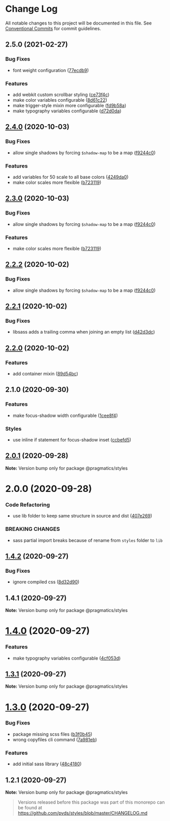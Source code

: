 # Change Log

All notable changes to this project will be documented in this file.
See [Conventional Commits](https://conventionalcommits.org) for commit guidelines.

## 2.5.0 (2021-02-27)


### Bug Fixes

* font weight configuration ([77ecdb9](https://github.com/pvds/pragmatics/commit/77ecdb99780046dd3a47d3f142d5c3aaa03d6a40))


### Features

* add webkit custom scrollbar styling ([ce73f4c](https://github.com/pvds/pragmatics/commit/ce73f4c78ef915f42fb24234c10324d41b0caa78))
* make color variables configurable ([8d61c22](https://github.com/pvds/pragmatics/commit/8d61c226f706c92724dc4a60705ff8b247c952b1))
* make trigger-style mixin more configurable ([fd9b58a](https://github.com/pvds/pragmatics/commit/fd9b58aef50829b57451a5850a79ba0cc8ff7c22))
* make typography variables configurable ([d72d0da](https://github.com/pvds/pragmatics/commit/d72d0da4e51426e1692c4732b135e2a7f0d1aed1))





## [2.4.0](https://github.com/pvds/pragmatics/compare/@pragmatics/styles@2.3.0...@pragmatics/styles@2.4.0) (2020-10-03)


### Bug Fixes

* allow single shadows by forcing `$shadow-map` to be a map ([f9244c0](https://github.com/pvds/pragmatics/commit/f9244c0cb1b4c0c02ac30b7ade56c86ca6edf715))


### Features

* add variables for 50 scale to all base colors ([4249da0](https://github.com/pvds/pragmatics/commit/4249da05483499fda30de48780f0ca857f5bfed7))
* make color scales more flexible ([b723119](https://github.com/pvds/pragmatics/commit/b7231199030bba788693ad6feb932c71148d6c14))





## [2.3.0](https://github.com/pvds/pragmatics/compare/@pragmatics/styles@2.2.2...@pragmatics/styles@2.3.0) (2020-10-03)


### Bug Fixes

* allow single shadows by forcing `$shadow-map` to be a map ([f9244c0](https://github.com/pvds/pragmatics/commit/f9244c0cb1b4c0c02ac30b7ade56c86ca6edf715))


### Features

* make color scales more flexible ([b723119](https://github.com/pvds/pragmatics/commit/b7231199030bba788693ad6feb932c71148d6c14))





## [2.2.2](https://github.com/pvds/pragmatics/compare/@pragmatics/styles@2.2.1...@pragmatics/styles@2.2.2) (2020-10-02)


### Bug Fixes

* allow single shadows by forcing `$shadow-map` to be a map ([f9244c0](https://github.com/pvds/pragmatics/commit/f9244c0cb1b4c0c02ac30b7ade56c86ca6edf715))





## [2.2.1](https://github.com/pvds/pragmatics/compare/@pragmatics/styles@2.2.0...@pragmatics/styles@2.2.1) (2020-10-02)


### Bug Fixes

* libsass adds a trailing comma when joining an empty list ([d42d3dc](https://github.com/pvds/pragmatics/commit/d42d3dc1fb859625b1f221f5d197b9e5c8c0f850))





## [2.2.0](https://github.com/pvds/pragmatics/compare/@pragmatics/styles@2.1.0...@pragmatics/styles@2.2.0) (2020-10-02)


### Features

* add container mixin ([89d54bc](https://github.com/pvds/pragmatics/commit/89d54bc5a6f3b1427b98e1b22103e467ea58680a))





## 2.1.0 (2020-09-30)


### Features

* make focus-shadow width configurable ([1cee8f4](https://github.com/pvds/pragmatics/commit/1cee8f490db7a221abc5a19ef3449cb74909ea55))


### Styles

* use inline if statement for focus-shadow inset ([ccbefd5](https://github.com/pvds/pragmatics/commit/ccbefd5f8a4dd4a1bdfab2f5fde517be54e75d82))





## [2.0.1](https://github.com/pvds/pragmatics/compare/@pragmatics/styles@2.0.0...@pragmatics/styles@2.0.1) (2020-09-28)

**Note:** Version bump only for package @pragmatics/styles





# 2.0.0 (2020-09-28)


### Code Refactoring

* use lib folder to keep same structure in source and dist ([407e269](https://github.com/pvds/pragmatics/commit/407e269fc33e3f65a3076396e4439fce90ad2eac))


### BREAKING CHANGES

* sass partial import breaks because of rename from `styles` folder to `lib`





## [1.4.2](https://github.com/pvds/pragmatics/compare/@pragmatics/styles@1.4.1...@pragmatics/styles@1.4.2) (2020-09-27)


### Bug Fixes

* ignore compiled css ([8d32d90](https://github.com/pvds/pragmatics/commit/8d32d905b2b712560da12185ab295ac5961c3633))





## 1.4.1 (2020-09-27)

**Note:** Version bump only for package @pragmatics/styles





# [1.4.0](https://github.com/pvds/pragmatics/compare/@pragmatics/styles@1.3.1...@pragmatics/styles@1.4.0) (2020-09-27)


### Features

* make typography variables configurable ([4cf053d](https://github.com/pvds/pragmatics/commit/4cf053de163255b935d61d39af6a439221491280))





## [1.3.1](https://github.com/pvds/pragmatics/compare/@pragmatics/styles@1.3.0...@pragmatics/styles@1.3.1) (2020-09-27)

**Note:** Version bump only for package @pragmatics/styles





# [1.3.0](https://github.com/pvds/pragmatics/compare/@pragmatics/styles@1.2.1...@pragmatics/styles@1.3.0) (2020-09-27)

### Bug Fixes

- package missing scss files ([b3f0b45](https://github.com/pvds/pragmatics/commit/b3f0b45979ed976cc402e687b5fc3f6e26e976d6))
- wrong copyfiles cli command ([7a981eb](https://github.com/pvds/pragmatics/commit/7a981ebf4ff410341fbbe7a5e89c751d225d1474))

### Features

- add initial sass library ([48c4180](https://github.com/pvds/pragmatics/commit/48c41809c90c303875084ee7413d99391d6e8219))

## 1.2.1 (2020-09-27)

**Note:** Version bump only for package @pragmatics/styles

> Versions released before this package was part of this monorepo
> can be found at https://github.com/pvds/styles/blob/master/CHANGELOG.md
